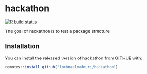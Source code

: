 
<!-- README.md is generated from README.Rmd. Please edit that file -->
hackathon
=========

<!-- badges: start -->
[![R build status](https://github.com/loubnaelmadouri/hackathon/workflows/R-CMD-check/badge.svg)](https://github.com/loubnaelmadouri/hackathon/actions) <!-- badges: end -->

The goal of hackathon is to test a package structure

Installation
------------

You can install the released version of hackathon from [GITHUB](https://github.com/loubnaelmadouri/hackathon) with:

``` r
remotes::install_github("loubnaelmadouri/hackathon")
```
